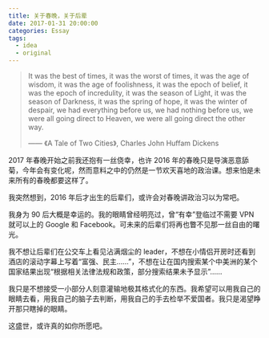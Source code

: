 ```yaml
---
title: 关于春晚，关于后辈
date: 2017-01-31 20:00:00
categories: Essay
tags:
  - idea
  - original
---
```


> It was the best of times, it was the worst of times, it was the age of wisdom, it was the age of foolishness, it was the epoch of belief, it was the epoch of incredulity, it was the season of Light, it was the season of Darkness, it was the spring of hope, it was the winter of despair, we had everything before us, we had nothing before us, we were all going direct to Heaven, we were all going direct the other way. 
>
> —— 《A Tale of Two Cities》, Charles John Huffam Dickens

2017 年春晚开始之前我还抱有一丝侥幸，也许 2016 年的春晚只是导演恶意舔菊，今年会有变化呢，然而意料之中的仍然是一节欢天喜地的政治课。想来怕是未来所有的春晚都要这样了。

我突然想到，2016 年后才出生的后辈们，或许会对春晚讲政治习以为常吧。

我身为 90 后大概是幸运的。我的眼睛曾经明亮过，曾“有幸”登临过不需要 VPN 就可以上的 Google 和 Facebook。可未来的后辈们将再也瞥不见那一丝自由的曙光。

我不想让后辈们在公交车上看见沾满烟尘的 leader，不想在小情侣开房时还看到酒店的滚动字幕上写着“富强、民主……”，不想在让在国内搜索某个中美洲的某个国家结果出现“根据相关法律法规和政策，部分搜索结果未予显示”……

我只是不想接受一小部分人刻意灌输地极其格式化的东西。我希望可以用我自己的眼睛去看，用我自己的脑子去判断，用我自己的手去检举不爱国者。我只是渴望睁开那只瞎掉的眼睛。

这盛世，或许真的如你所愿吧。
